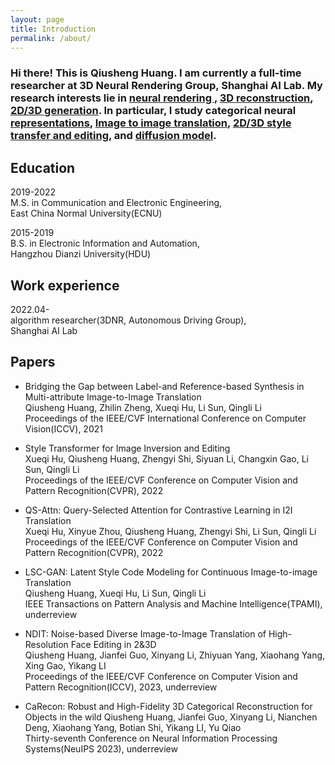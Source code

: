 ```yaml
---
layout: page
title: Introduction
permalink: /about/
---
```

### Hi there! This is Qiusheng Huang. I am currently a full-time researcher at 3D Neural Rendering Group, Shanghai AI Lab. My research interests lie in <u> neural rendering </u>, <u>3D reconstruction</u>, <u>2D/3D generation</u>. In particular, I study categorical neural <u>representations</u>, <u>Image to image translation</u>, <u>2D/3D style transfer and editing</u>, and <u>diffusion model</u>.

## Education

2019-2022  
M.S. in Communication and Electronic Engineering,  
East China Normal University(ECNU)

2015-2019  
B.S. in Electronic Information and Automation,  
Hangzhou Dianzi University(HDU)

## Work experience

2022.04-  
algorithm researcher(3DNR, Autonomous Driving Group),  
Shanghai AI Lab 

## Papers

- Bridging the Gap between Label-and Reference-based Synthesis in Multi-attribute Image-to-Image Translation  
    Qiusheng Huang, Zhilin Zheng, Xueqi Hu, Li Sun, Qingli Li  
    Proceedings of the IEEE/CVF International Conference on Computer Vision(ICCV), 2021

- Style Transformer for Image Inversion and Editing  
    Xueqi Hu, Qiusheng Huang, Zhengyi Shi, Siyuan Li, Changxin Gao, Li Sun, Qingli Li  
    Proceedings of the IEEE/CVF Conference on Computer Vision and Pattern Recognition(CVPR), 2022

- QS-Attn: Query-Selected Attention for Contrastive Learning in I2I Translation  
    Xueqi Hu, Xinyue Zhou, Qiusheng Huang, Zhengyi Shi, Li Sun, Qingli Li  
    Proceedings of the IEEE/CVF Conference on Computer Vision and Pattern Recognition(CVPR), 2022

- LSC-GAN: Latent Style Code Modeling for Continuous Image-to-image Translation  
    Qiusheng Huang, Xueqi Hu, Li Sun, Qingli Li  
    IEEE Transactions on Pattern Analysis and Machine Intelligence(TPAMI), underreview

- NDIT: Noise-based Diverse Image-to-Image Translation of High-Resolution Face Editing in 2&3D  
    Qiusheng Huang, Jianfei Guo, Xinyang Li, Zhiyuan Yang, Xiaohang Yang, Xing Gao, Yikang LI  
    Proceedings of the IEEE/CVF Conference on Computer Vision and Pattern Recognition(ICCV), 2023, underreview

- CaRecon: Robust and High-Fidelity 3D Categorical Reconstruction for Objects in the wild
    Qiusheng Huang, Jianfei Guo, Xinyang Li, Nianchen Deng, Xiaohang Yang, Botian Shi, Yikang LI, Yu Qiao  
    Thirty-seventh Conference on Neural Information Processing Systems(NeuIPS 2023), underreview

<!-- ### Bold

**This is a context in Bold.**

**这是一段加粗的文字。**

### Italics

*This is a context in italics.*

*这是一段倾斜的文字。*

### Underline

<u>This is a context in Underline.</u>

<u>这是一段加有下划线的文字。</u>

### Strikethrough

~~This is a context in Underline.~~

~~这是一段加有删除线的文字。~~

### Hyperlink

[Homepage](https://github.com/Fentaniao/Liquid)

[Download](https://github.com/Fentaniao/Liquid/releases)

### Quote

> This is a Quote.
>
> This is a Quote, too.

## Code

### Code Block

```html
<!DOCTYPE html>
<html>
    <head>
        <title>Hello, World!</title>
    </head>
    <body>
        <p>This is an example of a simple HTML page with one paragraph.</p>
    </body>
</html>
```

### Inline Code

This is `print("the inline code")`.

## List and Table

### Task List

- [ ] Undo
- [x] Done

### Ordered List

1. First
2. Second

### Unordered List

- Hello, world!
- Hello, world!

### Table

| Matrix |  1   |  2   |  3   |
| :----: | :--: | :--: | :--: |
|   1    |  11  |  12  |  13  |
|   2    |  21  |  22  |  23  |
|   3    |  31  |  32  |  33  |

## Math

Only when you enable `markdown extended syntax` in the setting of Typora, you can see the rendering of this module.

### Formula Block

$$
a x^2 + b x + c = 0
$$

### Inline Formula

Line: $y=ax+b$.

CO~2~ is a kind of gas in the air.

# 🕘 会议记录： 添加事件名称

# 2019-03-02

****
## 与会者

@提及您自己并添加其他人


## 议程
- 会议议程


## 讨论
- 我们实际讨论的内容


## 操作项目

- [ ] 我们来完成这项任务 @某人 -->
